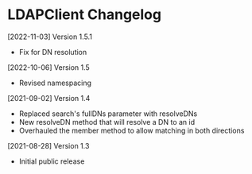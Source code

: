 # LDAPClient Changelog

[2022-11-03] Version 1.5.1
   - Fix for DN resolution

[2022-10-06] Version 1.5
   - Revised namespacing

[2021-09-02] Version 1.4
   - Replaced search's fullDNs parameter with resolveDNs
   - New resolveDN method that will resolve a DN to an id
   - Overhauled the member method to allow matching in both directions

[2021-08-28] Version 1.3
   - Initial public release
